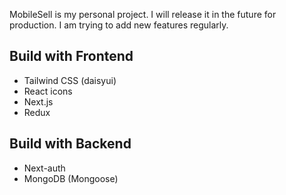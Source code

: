 MobileSell is my personal project. I will release it in the future for production. I am trying to add new features regularly.

## Build with Frontend

- Tailwind CSS (daisyui)
- React icons
- Next.js
- Redux

## Build with Backend

- Next-auth
- MongoDB (Mongoose)
